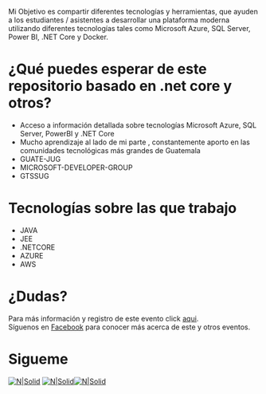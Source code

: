 Mi Objetivo es compartir diferentes tecnologías y herramientas, que ayuden a los estudiantes / asistentes a desarrollar una plataforma moderna utilizando diferentes tecnologías tales como Microsoft Azure, SQL Server, Power BI, .NET Core y Docker.




# ¿Qué puedes esperar de este repositorio basado en .net core y otros?
* Acceso a información detallada sobre tecnologías Microsoft Azure, SQL Server, PowerBI y .NET Core
* Mucho aprendizaje al lado de mi parte  , constantemente aporto en las comunidades tecnológicas más grandes de Guatemala
* GUATE-JUG
* MICROSOFT-DEVELOPER-GROUP
* GTSSUG



# Tecnologías sobre las que trabajo
* JAVA
* JEE
* .NETCORE
* AZURE
* AWS


# ¿Dudas? 
Para más información y registro de este evento click [aqui](https://gtssug-sqlday-xela2020.eventbrite.com).  
Síguenos en [Facebook](https://www.facebook.com/groups/gtssug/) para conocer más acerca de este y otros eventos.

# Sigueme
[![N|Solid](http://dbamastery.com/wp-content/uploads/2018/08/if_twitter_circle_color_107170.png)](https://twitter.com/vicentex360) [![N|Solid](http://dbamastery.com/wp-content/uploads/2018/08/if_github_circle_black_107161.png)](https://github.com/Vicente167)[![N|Solid](http://dbamastery.com/wp-content/uploads/2018/08/if_browser_1055104.png)](https://www.facebook.com/edgar.vicente.56/)